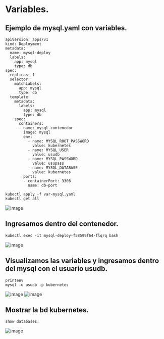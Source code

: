 # Variables.
## Ejemplo de mysql.yaml con variables.
```
apiVersion: apps/v1
kind: Deployment
metadata:
  name: mysql-deploy
  labels:
    app: mysql
    type: db
spec:
  replicas: 1
  selector:
    matchLabels:
      app: mysql
      type: db
  template:
    metadata:
      labels:
        app: mysql
        type: db
    spec:
      containers:
      - name: mysql-contenedor
        image: mysql
        env:
          - name: MYSQL_ROOT_PASSWORD
            value: kubernetes
          - name: MYSQL_USER
            value: usudb
          - name: MYSQL_PASSWORD
            value: usupass
          - name: MYSQL_DATABASE
            value: kubernetes
        ports:
        - containerPort: 3306
          name: db-port
```
```
kubectl apply -f var-mysql.yaml
kubectl get all
```
![image](https://github.com/user-attachments/assets/4a7fbc82-573b-4d7b-ae2b-966a8bdb21ab)

## Ingresamos dentro del contenedor.
```
kubectl exec -it mysql-deploy-f58599f64-flqrq bash
```
![image](https://github.com/user-attachments/assets/d6c0da83-00e6-4342-b52b-0e107c785e3a)

## Visualizamos las variables y ingresamos dentro del mysql con el usuario usudb.
```
printenv
mysql -u usudb -p kubernetes
```
![image](https://github.com/user-attachments/assets/6f86b2d0-6796-4736-a02d-c93bb7e2b81e)
![image](https://github.com/user-attachments/assets/8eaa0715-9452-45b0-b40b-79c135af9b9c)

## Mostrar la bd kubernetes.
```
show databases;
```
![image](https://github.com/user-attachments/assets/b39d490b-3cfd-4d17-b98a-425c5e665c0f)

